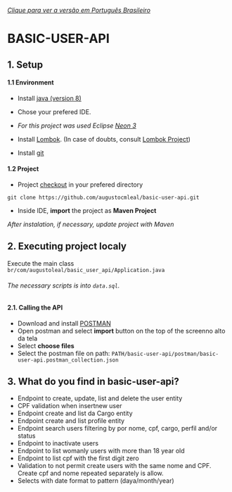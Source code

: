 [*Clique para ver a versão em Português Brasileiro*](https://github.com/augustocmleal/basic-user-api/blob/master/README-PT.md)

# BASIC-USER-API 

## 1. Setup

#### 1.1 Environment
- Install [java (version 8)](https://www.oracle.com/technetwork/pt/java/javase/downloads/jdk8-downloads-2133151.html)

- Chose your prefered IDE.

- *For this project was used Eclipse [Neon 3](https://www.eclipse.org/downloads/packages/release/neon/3)*

- Install [Lombok](https://projectlombok.org/downloads/lombok.jar). (In case of doubts, consult [Lombok Project](https://projectlombok.org/))

- Install [git](https://git-scm.com/book/pt-br/v1/Primeiros-passos-Instalando-Git)

#### 1.2 Project

- Project [checkout](https://git-scm.com/docs/git-checkout) in your prefered directory

```shell
git clone https://github.com/augustocmleal/basic-user-api.git
```

- Inside IDE, **import** the project as **Maven Project**

*After instalation, if necessary, update project with Maven*

## 2. Executing project localy


Execute the main class `br/com/augustoleal/basic_user_api/Application.java`

###### The necessary scripts is into `data.sql`.

#### 2.1. Calling the API

- Download and install [POSTMAN](https://www.getpostman.com/downloads/)
- Open postman and select **import** button on the top of the screenno alto da tela
- Select **choose files**
- Select the postman file on path: `PATH/basic-user-api/postman/basic-user-api.postman_collection.json`

## 3. What do you find in basic-user-api?
- Endpoint to create, update, list and delete the user entity
- CPF validation when insertnew user
- Endpoint create and list da Cargo entity
- Endpoint create and list profile entity
- Endpoint search users filtering by por nome, cpf, cargo, perfil and/or status
- Endpoint to inactivate users
- Endpoint to list womanly users with more than 18 year old
- Endpoint to list cpf with the first digit zero
- Validation to not permit create users with the same nome and CPF. Create cpf and nome repeated separately is allow.
- Selects with date format to pattern (daya/month/year)
